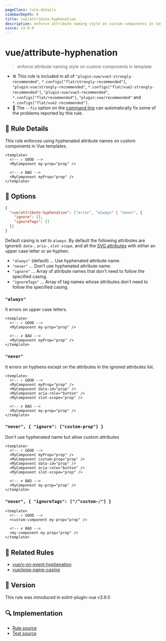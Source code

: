 ```yaml
---
pageClass: rule-details
sidebarDepth: 0
title: vue/attribute-hyphenation
description: enforce attribute naming style on custom components in template
since: v3.9.0
---
```


# vue/attribute-hyphenation

> enforce attribute naming style on custom components in template

- :gear: This rule is included in all of `"plugin:vue/vue3-strongly-recommended"`, `*.configs["flat/strongly-recommended"]`, `"plugin:vue/strongly-recommended"`, `*.configs["flat/vue2-strongly-recommended"]`, `"plugin:vue/vue3-recommended"`, `*.configs["flat/recommended"]`, `"plugin:vue/recommended"` and `*.configs["flat/vue2-recommended"]`.
- :wrench: The `--fix` option on the [command line](https://eslint.org/docs/user-guide/command-line-interface#fix-problems) can automatically fix some of the problems reported by this rule.

## :book: Rule Details

This rule enforces using hyphenated attribute names on custom components in Vue templates.

<eslint-code-block fix :rules="{'vue/attribute-hyphenation': ['error', 'always']}">

```vue
<template>
  <!-- ✓ GOOD -->
  <MyComponent my-prop="prop" />

  <!-- ✗ BAD -->
  <MyComponent myProp="prop" />
</template>
```

</eslint-code-block>

## :wrench: Options

```json
{
  "vue/attribute-hyphenation": ["error", "always" | "never", {
    "ignore": [],
    "ignoreTags": []
  }]
}
```

Default casing is set to `always`. By default the following attributes are ignored: `data-`, `aria-`, `slot-scope`,
and all the [SVG attributes](https://developer.mozilla.org/en-US/docs/Web/SVG/Attribute) with either an upper case letter or an hyphen.

- `"always"` (default) ... Use hyphenated attribute name.
- `"never"` ... Don't use hyphenated attribute name.
- `"ignore"` ... Array of attribute names that don't need to follow the specified casing.
- `"ignoreTags"` ... Array of tag names whose attributes don't need to follow the specified casing.

### `"always"`

It errors on upper case letters.

<eslint-code-block fix :rules="{'vue/attribute-hyphenation': ['error', 'always']}">

```vue
<template>
  <!-- ✓ GOOD -->
  <MyComponent my-prop="prop" />

  <!-- ✗ BAD -->
  <MyComponent myProp="prop" />
</template>
```

</eslint-code-block>

### `"never"`

It errors on hyphens except on the attributes in the ignored attributes list.

<eslint-code-block fix :rules="{'vue/attribute-hyphenation': ['error', 'never']}">

```vue
<template>
  <!-- ✓ GOOD -->
  <MyComponent myProp="prop" />
  <MyComponent data-id="prop" />
  <MyComponent aria-role="button" />
  <MyComponent slot-scope="prop" />

  <!-- ✗ BAD -->
  <MyComponent my-prop="prop" />
</template>
```

</eslint-code-block>

### `"never", { "ignore": ["custom-prop"] }`

Don't use hyphenated name but allow custom attributes

<eslint-code-block fix :rules="{'vue/attribute-hyphenation': ['error', 'never', { ignore: ['custom-prop']}]}">

```vue
<template>
  <!-- ✓ GOOD -->
  <MyComponent myProp="prop" />
  <MyComponent custom-prop="prop" />
  <MyComponent data-id="prop" />
  <MyComponent aria-role="button" />
  <MyComponent slot-scope="prop" />

  <!-- ✗ BAD -->
  <MyComponent my-prop="prop" />
</template>
```

</eslint-code-block>

### `"never", { "ignoreTags": ["/^custom-/"] }`

<eslint-code-block fix :rules="{'vue/attribute-hyphenation': ['error', 'never', { ignoreTags: ['/^custom-/'] }]}">

```vue
<template>
  <!-- ✓ GOOD -->
  <custom-component my-prop="prop" />

  <!-- ✗ BAD -->
  <my-component my-prop="prop" />
</template>
```

</eslint-code-block>

## :couple: Related Rules

- [vue/v-on-event-hyphenation](./v-on-event-hyphenation.md)
- [vue/prop-name-casing](./prop-name-casing.md)

## :rocket: Version

This rule was introduced in eslint-plugin-vue v3.9.0

## :mag: Implementation

- [Rule source](https://github.com/vuejs/eslint-plugin-vue/blob/master/lib/rules/attribute-hyphenation.js)
- [Test source](https://github.com/vuejs/eslint-plugin-vue/blob/master/tests/lib/rules/attribute-hyphenation.js)
